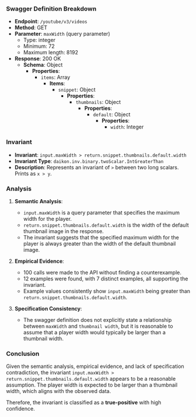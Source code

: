 ### Swagger Definition Breakdown

- **Endpoint**: `/youtube/v3/videos`
- **Method**: GET
- **Parameter**: `maxWidth` (query parameter)
  - Type: integer
  - Minimum: 72
  - Maximum length: 8192
- **Response**: 200 OK
  - **Schema**: Object
    - **Properties**:
      - `items`: Array
        - **Items**:
          - `snippet`: Object
            - **Properties**:
              - `thumbnails`: Object
                - **Properties**:
                  - `default`: Object
                    - **Properties**:
                      - `width`: Integer

### Invariant

- **Invariant**: `input.maxWidth > return.snippet.thumbnails.default.width`
- **Invariant Type**: `daikon.inv.binary.twoScalar.IntGreaterThan`
- **Description**: Represents an invariant of `>` between two long scalars. Prints as `x > y`.

### Analysis

1. **Semantic Analysis**:
   - `input.maxWidth` is a query parameter that specifies the maximum width for the player.
   - `return.snippet.thumbnails.default.width` is the width of the default thumbnail image in the response.
   - The invariant suggests that the specified maximum width for the player is always greater than the width of the default thumbnail image.

2. **Empirical Evidence**:
   - 100 calls were made to the API without finding a counterexample.
   - 12 examples were found, with 7 distinct examples, all supporting the invariant.
   - Example values consistently show `input.maxWidth` being greater than `return.snippet.thumbnails.default.width`.

3. **Specification Consistency**:
   - The swagger definition does not explicitly state a relationship between `maxWidth` and `thumbnail width`, but it is reasonable to assume that a player width would typically be larger than a thumbnail width.

### Conclusion

Given the semantic analysis, empirical evidence, and lack of specification contradiction, the invariant `input.maxWidth > return.snippet.thumbnails.default.width` appears to be a reasonable assumption. The player width is expected to be larger than a thumbnail width, which aligns with the observed data.

Therefore, the invariant is classified as a **true-positive** with high confidence.
